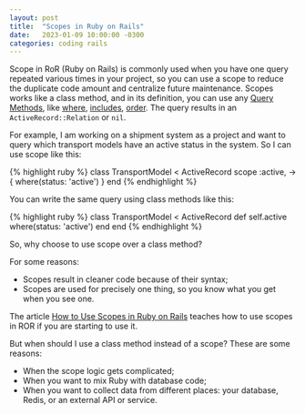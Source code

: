 ```yaml
---
layout: post
title:  "Scopes in Ruby on Rails"
date:   2023-01-09 10:00:00 -0300
categories: coding rails
---
```

Scope in RoR (Ruby on Rails) is commonly used when you have one query repeated various times
in your project, so you can use a scope to reduce the duplicate code amount and centralize future maintenance. Scopes works like a class method, and in its definition, you can use any [Query Methods], like [where], [includes], [order]. The query results in an `ActiveRecord::Relation` or `nil`.

For example, I am working on a shipment system as a project and want to query which transport models have an
active status in the system. So I can use scope like this:

{% highlight ruby %}
class TransportModel < ActiveRecord
 scope :active, -> { where(status: 'active') }
end
{% endhighlight %}

You can write the same query using class methods like this:

{% highlight ruby %}
class TransportModel < ActiveRecord
 def self.active
 where(status: 'active')
 end
end
{% endhighlight %}

So, why choose to use scope over a class method?

For some reasons:

- Scopes result in cleaner code because of their syntax;
- Scopes are used for precisely one thing, so you know what you get when you see one.

The article [How to Use Scopes in Ruby on Rails] teaches how to use scopes in ROR if you are starting
to use it.

But when should I use a class method instead of a scope? These are some reasons:

- When the scope logic gets complicated;
- When you want to mix Ruby with database code;
- When you want to collect data from different places: your database, Redis, or an external API or service.

[Query Methods]: https://guides.rubyonrails.org/active_record_querying.html#retrieving-objects-from-the-database
[where]: https://api.rubyonrails.org/v7.0.4/classes/ActiveRecord/QueryMethods.html#method-i-where
[includes]: https://api.rubyonrails.org/v7.0.4/classes/ActiveRecord/QueryMethods.html#method-i-includes
[order]: https://api.rubyonrails.org/v7.0.4/classes/ActiveRecord/QueryMethods.html#method-i-order
[How to use Scopes in Ruby on Rails]: https://www.rubyguides.com/2019/10/scopes-in-ruby-on-rails/